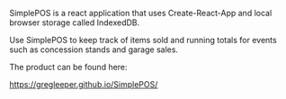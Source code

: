 SimplePOS is a react application that uses Create-React-App and local browser storage called IndexedDB.

Use SimplePOS to keep track of items sold and running totals for events such as concession stands and garage sales.

The product can be found here: 

https://gregleeper.github.io/SimplePOS/

